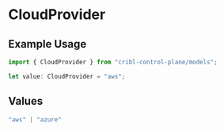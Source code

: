 # CloudProvider

## Example Usage

```typescript
import { CloudProvider } from "cribl-control-plane/models";

let value: CloudProvider = "aws";
```

## Values

```typescript
"aws" | "azure"
```